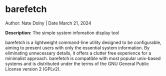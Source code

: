 # barefetch                                            

Author: Nate Dolny | Date March 21, 2024

**Description:**
The simple system infomation display tool

barefetch is a lightweight command-line utility designed to be configurable, aiming to present users with only the essential system information. By eliminating unnecessary details, it offers a clutter free experience for a minimalist approach. barefetch is compatible with most popular unix-based systems and is distributed under the terms of the GNU General Public License version 2 (GPLv2).
